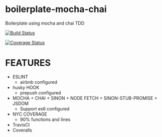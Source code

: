 # boilerplate-mocha-chai
Boilerplate using mocha and chai TDD

[![Build Status](https://travis-ci.org/luketevl/boilerplate-mocha-chai.svg?branch=master)](https://travis-ci.org/luketevl/boilerplate-mocha-chai)

[![Coverage Status](https://coveralls.io/repos/github/luketevl/boilerplate-mocha-chai/badge.svg?branch=master)](https://coveralls.io/github/luketevl/boilerplate-mocha-chai?branch=master)

# FEATURES
- ESLINT
  - airbnb configured
- husky HOOK
  - prepush configured
- MOCHA + CHAI + SINON + NODE FETCH + SINON-STUB-PROMISE + JSDOM
  - Support es6 configured
- NYC COVERAGE
  - 90% functions and lines
- TravisCI
- Coveralls